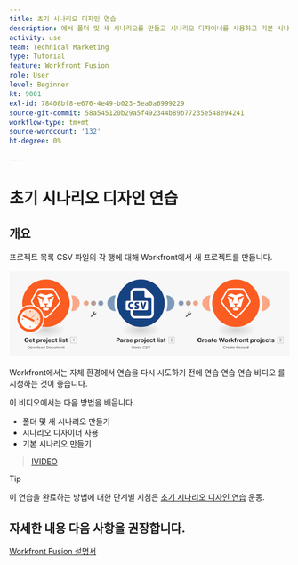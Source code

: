```yaml
---
title: 초기 시나리오 디자인 연습
description: 에서 폴더 및 새 시나리오를 만들고 시나리오 디자이너를 사용하고 기본 시나리오를 만드는 방법을 알아봅니다. [!DNL Adobe Workfront Fusion].
activity: use
team: Technical Marketing
type: Tutorial
feature: Workfront Fusion
role: User
level: Beginner
kt: 9001
exl-id: 78408bf8-e676-4e49-b023-5ea0a6999229
source-git-commit: 58a545120b29a5f492344b89b77235e548e94241
workflow-type: tm+mt
source-wordcount: '132'
ht-degree: 0%

---
```


# 초기 시나리오 디자인 연습

## 개요

프로젝트 목록 CSV 파일의 각 행에 대해 Workfront에서 새 프로젝트를 만듭니다.

![Fusion 시나리오의 이미지](assets/understand-the-basics-1.png)

Workfront에서는 자체 환경에서 연습을 다시 시도하기 전에 연습 연습 연습 비디오 를 시청하는 것이 좋습니다.

이 비디오에서는 다음 방법을 배웁니다.

* 폴더 및 새 시나리오 만들기
* 시나리오 디자이너 사용
* 기본 시나리오 만들기

>[!VIDEO](https://video.tv.adobe.com/v/335261/?quality=12)

>[!TIP]
>
>이 연습을 완료하는 방법에 대한 단계별 지침은 [초기 시나리오 디자인 연습](https://experienceleague.adobe.com/docs/workfront-learn/tutorials-workfront/fusion/exercises/initial-scenario-design.html?lang=en) 운동.



## 자세한 내용 다음 사항을 권장합니다.

[Workfront Fusion 설명서](https://experienceleague.adobe.com/docs/workfront/using/adobe-workfront-fusion/workfront-fusion-2.html?lang=en)
